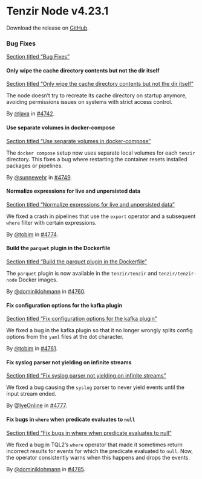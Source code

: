 # Tenzir Node v4.23.1

Download the release on [GitHub](https://github.com/tenzir/tenzir/releases/tag/v4.23.1).

### Bug Fixes

[Section titled “Bug Fixes”](#bug-fixes)

#### Only wipe the cache directory contents but not the dir itself

[Section titled “Only wipe the cache directory contents but not the dir itself”](#only-wipe-the-cache-directory-contents-but-not-the-dir-itself)

The node doesn’t try to recreate its cache directory on startup anymore, avoiding permissions issues on systems with strict access control.

By [@lava](https://github.com/lava) in [#4742](https://github.com/tenzir/tenzir/pull/4742).

#### Use separate volumes in docker-compose

[Section titled “Use separate volumes in docker-compose”](#use-separate-volumes-in-docker-compose)

The `docker compose` setup now uses separate local volumes for each `tenzir` directory. This fixes a bug where restarting the container resets installed packages or pipelines.

By [@sunnewehr](https://github.com/sunnewehr) in [#4749](https://github.com/tenzir/tenzir/pull/4749).

#### Normalize expressions for live and unpersisted data

[Section titled “Normalize expressions for live and unpersisted data”](#normalize-expressions-for-live-and-unpersisted-data)

We fixed a crash in pipelines that use the `export` operator and a subsequent `where` filter with certain expressions.

By [@tobim](https://github.com/tobim) in [#4774](https://github.com/tenzir/tenzir/pull/4774).

#### Build the `parquet` plugin in the Dockerfile

[Section titled “Build the parquet plugin in the Dockerfile”](#build-the-parquet-plugin-in-the-dockerfile)

The `parquet` plugin is now available in the `tenzir/tenzir` and `tenzir/tenzir-node` Docker images.

By [@dominiklohmann](https://github.com/dominiklohmann) in [#4760](https://github.com/tenzir/tenzir/pull/4760).

#### Fix configuration options for the kafka plugin

[Section titled “Fix configuration options for the kafka plugin”](#fix-configuration-options-for-the-kafka-plugin)

We fixed a bug in the kafka plugin so that it no longer wrongly splits config options from the `yaml` files at the dot character.

By [@tobim](https://github.com/tobim) in [#4761](https://github.com/tenzir/tenzir/pull/4761).

#### Fix syslog parser not yielding on infinite streams

[Section titled “Fix syslog parser not yielding on infinite streams”](#fix-syslog-parser-not-yielding-on-infinite-streams)

We fixed a bug causing the `syslog` parser to never yield events until the input stream ended.

By [@IyeOnline](https://github.com/IyeOnline) in [#4777](https://github.com/tenzir/tenzir/pull/4777).

#### Fix bugs in `where` when predicate evaluates to `null`

[Section titled “Fix bugs in where when predicate evaluates to null”](#fix-bugs-in-where-when-predicate-evaluates-to-null)

We fixed a bug in TQL2’s `where` operator that made it sometimes return incorrect results for events for which the predicate evaluated to `null`. Now, the operator consistently warns when this happens and drops the events.

By [@dominiklohmann](https://github.com/dominiklohmann) in [#4785](https://github.com/tenzir/tenzir/pull/4785).